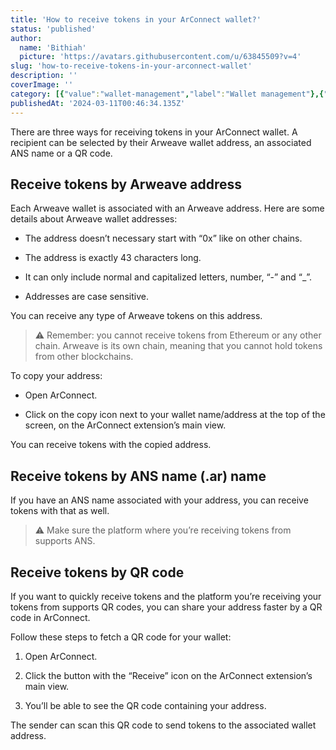 ```yaml
---
title: 'How to receive tokens in your ArConnect wallet?'
status: 'published'
author:
  name: 'Bithiah'
  picture: 'https://avatars.githubusercontent.com/u/63845509?v=4'
slug: 'how-to-receive-tokens-in-your-arconnect-wallet'
description: ''
coverImage: ''
category: [{"value":"wallet-management","label":"Wallet management"},{"value":"getting-started","label":"Getting started"}]
publishedAt: '2024-03-11T00:46:34.135Z'
---
```


There are three ways for receiving tokens in your ArConnect wallet. A recipient can be selected by their Arweave wallet address, an associated ANS name or a QR code.

## Receive tokens by Arweave address

Each Arweave wallet is associated with an Arweave address. Here are some details about Arweave wallet addresses:

- The address doesn’t necessary start with “0x” like on other chains.

- The address is exactly 43 characters long.

- It can only include normal and capitalized letters, number, “-” and “\_”.

- Addresses are case sensitive.

You can receive any type of Arweave tokens on this address.

> ⚠️ Remember: you cannot receive tokens from Ethereum or any other chain. Arweave is its own chain, meaning that you cannot hold tokens from other blockchains.

To copy your address:

- Open ArConnect.

- Click on the copy icon next to your wallet name/address at the top of the screen, on the ArConnect extension’s main view.

You can receive tokens with the copied address.

## Receive tokens by ANS name (.ar) name

If you have an ANS name associated with your address, you can receive tokens with that as well.

> ⚠️ Make sure the platform where you’re receiving tokens from supports ANS.

## Receive tokens by QR code

If you want to quickly receive tokens and the platform you’re receiving your tokens from supports QR codes, you can share your address faster by a QR code in ArConnect.

Follow these steps to fetch a QR code for your wallet:

1. Open ArConnect.

2. Click the button with the “Receive” icon on the ArConnect extension’s main view.

3. You’ll be able to see the QR code containing your address.

The sender can scan this QR code to send tokens to the associated wallet address.

